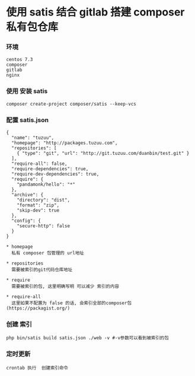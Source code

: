 # 使用 satis 结合 gitlab 搭建 composer 私有包仓库


### 环境

    centos 7.3
    composer
    gitlab
    nginx


### 使用  安装 satis 

    composer create-project composer/satis --keep-vcs
    
### 配置 satis.json
    
    {
      "name": "tuzuu",
      "homepage": "http://packages.tuzuu.com",
      "repositories": [
        { "type": "git", "url": "http://git.tuzuu.com/duanbin/test.git" }
      ],
      "require-all": false,
      "require-dependencies": true,
      "require-dev-dependencies": true,
      "require": {
        "pandamonk/hello": "*"
      },
      "archive": {
        "directory": "dist",
        "format": "zip",
        "skip-dev": true
      },
      "config": {
        "secure-http": false
      }
    }
    
    * homepage 
      私有 composer 包管理的 url地址
      
    * repositories
      需要被索引的git代码仓库地址
      
    * require
      需要被索引的包, 这里明确写明 可以减少 索引的内容
      
    * require-all
      这里如果不配置为 false 的话, 会索引全部的composer包(https://packagist.org/)

### 创建 索引

    php bin/satis build satis.json ./web -v #-v参数可以看到被索引的包
    
### 定时更新 
  
    crontab 执行  创建索引命令 
